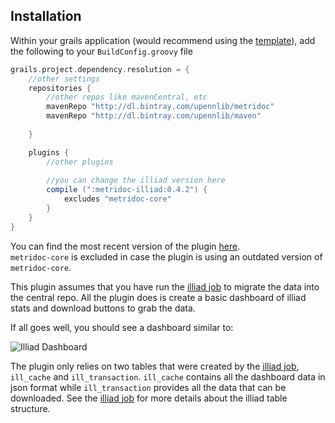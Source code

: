 Installation
------------

Within your grails application (would recommend using the 
[template](https://github.com/metridoc/metridoc-template-grails-app)), add the following to your `BuildConfig.groovy` file

```groovy
grails.project.dependency.resolution = {
    //other settings
    repositories {
        //other repos like mavenCentral, etc
        mavenRepo "http://dl.bintray.com/upennlib/metridoc"
        mavenRepo "http://dl.bintray.com/upennlib/maven"
        
    }

    plugins {
        //other plugins
        
        //you can change the illiad version here
        compile (":metridoc-illiad:0.4.2") {
            excludes "metridoc-core"
        }
    }
}
```

You can find the most recent version of the plugin [here](https://bintray.com/upennlib/metridoc/metridoc-illiad).  
`metridoc-core` is excluded in case the plugin is using an outdated version of `metridoc-core`.

This plugin assumes that you have run the [illiad job](http://github.com/metridoc/metridoc-job-illiad) to migrate the data 
into the central repo.  All the plugin does is create a basic dashboard of illiad stats and download buttons to grab the 
data.

If all goes well, you should see a dashboard similar to:

![Illiad Dashboard](https://raw.github.com/metridoc/metridoc-grails-illiad/master/docs/dashboardScreenForREADME.png)

The plugin only relies on two tables that were created by the
[illiad job](http://github.com/metridoc/metridoc-job-illiad), `ill_cache` and `ill_transaction`.  `ill_cache` contains
all the dashboard data in json format while `ill_transaction` provides all the data that can be downloaded.  See the 
[illiad job](http://github.com/metridoc/metridoc-job-illiad) for more details about the illiad table structure.




